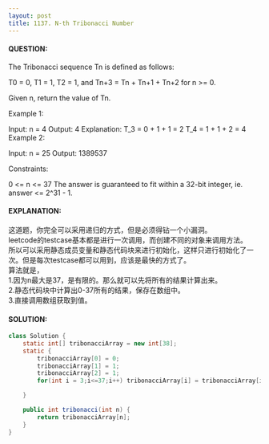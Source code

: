 ```yaml
---
layout: post
title: 1137. N-th Tribonacci Number
---
```

#### QUESTION:
The Tribonacci sequence Tn is defined as follows: 

T0 = 0, T1 = 1, T2 = 1, and Tn+3 = Tn + Tn+1 + Tn+2 for n >= 0.

Given n, return the value of Tn.

 

Example 1:

Input: n = 4
Output: 4
Explanation:
T_3 = 0 + 1 + 1 = 2
T_4 = 1 + 1 + 2 = 4
Example 2:

Input: n = 25
Output: 1389537
 

Constraints:

0 <= n <= 37
The answer is guaranteed to fit within a 32-bit integer, ie. answer <= 2^31 - 1.
#### EXPLANATION:

这道题，你完全可以采用递归的方式，但是必须得钻一个小漏洞。  
leetcode的testcase基本都是进行一次调用，而创建不同的对象来调用方法。  
所以可以采用静态成员变量和静态代码块来进行初始化，这样只进行初始化了一次。但是每次testcase都可以用到，应该是最快的方式了。  
算法就是，  
1.因为n最大是37，是有限的。那么就可以先将所有的结果计算出来。  
2.静态代码块中计算出0-37所有的结果，保存在数组中。  
3.直接调用数组获取到值。  

#### SOLUTION:
```java
class Solution {
    static int[] tribonacciArray = new int[38];
    static {
        tribonacciArray[0] = 0;
        tribonacciArray[1] = 1;
        tribonacciArray[2] = 1;
        for(int i = 3;i<=37;i++) tribonacciArray[i] = tribonacciArray[i-1]+tribonacciArray[i-2]+tribonacciArray[i-3];

    }

    public int tribonacci(int n) {
        return tribonacciArray[n];
    }
}
```

